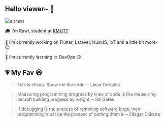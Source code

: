## Hello viewer~ 👋
![alt text][logo]

:mortar_board: I'm Rawi, student at [KMUTT](https://global.kmutt.ac.th/)

🔭  I’m currently working on Flutter, Laravel, NuxtJS, IoT and a little bit more~ :blush:

🌱  I’m currently learning :soon: DevOps :sweat:

## :heartpulse: My Fav :satisfied:

> Talk is cheap. Show me the code. – Linus Torvalds

> Measuring programming progress by lines of code is like measuring aircraft building progress by weight. – Bill Gates

> If debugging is the process of removing software bugs, then programming must be the process of putting them in – Edsger Dijkstra

[logo]: https://scontent.fbkk2-7.fna.fbcdn.net/v/t1.0-9/79880635_2175576655877440_1709939854789312512_o.jpg?_nc_cat=106&_nc_sid=dd9801&_nc_eui2=AeEbqX87Zpm0b4bE7ts-cTrVflvhELMrV81-W-EQsytXzextqpqoygZNuW_yBB5A0Q1AjkLY9fJbfLZZgfUXLC7N&_nc_ohc=qGKzY9orrOgAX_CkSpI&_nc_ht=scontent.fbkk2-7.fna&oh=018642d56f79badefe29f8a339b7b8f6&oe=5F2D8541 "Text"

<!--
**l2D/l2D** is a ✨ _special_ ✨ repository because its `README.md` (this file) appears on your GitHub profile.

Here are some ideas to get you started:

- 🔭 I’m currently working on ...
- 🌱 I’m currently learning ...
- 👯 I’m looking to collaborate on ...
- 🤔 I’m looking for help with ...
- 💬 Ask me about ...
- 📫 How to reach me: ...
- 😄 Pronouns: ...
- ⚡ Fun fact: ...
-->

